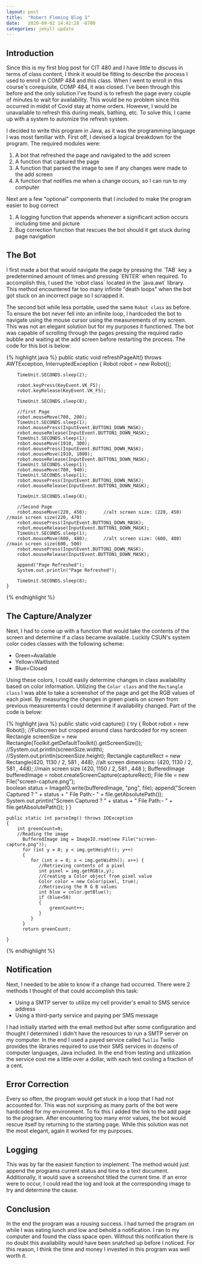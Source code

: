 ```yaml
---
layout: post
title:  "Robert Fleming Blog 1"
date:   2020-09-02 14:42:28 -0700
categories: jekyll update
---
```



<h2>Introduction</h2>
Since this is my first blog post for CIT 480 and I have little to discuss in terms of class content, I think it would be fitting to describe the process I used to enroll in COMP 484 and this class. When I went to enroll in this course's corequisite, COMP 484, it was closed. I've been through this before and the only solution I've found is to refresh the page every couple of minutes to wait for availability. This would be no problem since this occurred in midst of Covid stay at home orders. However, I would be unavailable to refresh this during meals, bathing, etc. To solve this, I came up with a system to automize the refresh system.

I decided to write this program in Java, as it was the programming language I was most familiar with. First off, I devised a logical breakdown for the program. The required modules were:

1.	A bot that refreshed the page and navigated to the add screen
1.	A function that captured the page
1.	A function that parsed the image to see if any changes were made to the add screen
1.	A function that notifies me when a change occurs, so I can run to my computer

Next are a few "optional" components that I included to make the program easier to bug correct

1.	A logging function that appends whenever a significant action occurs including time and picture
1.	Bug correction function that rescues the bot should it get stuck during page navigation



<h2>The Bot</h2>
I first made a bot that would navigate the page by pressing the `TAB` key a predetermined amount of times and pressing `ENTER` when required. To accomplish this, I used the `robot class` located in the `java.awt` library. This method encountered far too many infinite "death loops" when the bot got stuck on an incorrect page so I scrapped it. 

The second bot while less portable, used the same `Robot class` as before. To ensure the bot never fell into an infinite loop, I hardcoded the bot to navigate using the mouse cursor using the measurements of my screen. This was not an elegant solution but for my purposes it functioned. The bot was capable of scrolling through the pages pressing the required radio bubble and waiting at the add screen before restarting the process. The code for this bot is below:

{% highlight java %}
	public static void refreshPageAlt() throws AWTException, InterruptedException
	{
		Robot robot = new Robot();
		
		TimeUnit.SECONDS.sleep(2);
		
		robot.keyPress(KeyEvent.VK_F5);
		robot.keyRelease(KeyEvent.VK_F5);
		
		TimeUnit.SECONDS.sleep(8);
		
		//first Page
		robot.mouseMove(700, 200);
		TimeUnit.SECONDS.sleep(1);
		robot.mousePress(InputEvent.BUTTON1_DOWN_MASK);
		robot.mouseRelease(InputEvent.BUTTON1_DOWN_MASK);
		TimeUnit.SECONDS.sleep(1);
		robot.mouseMove(1910, 300);
		robot.mousePress(InputEvent.BUTTON1_DOWN_MASK);
		robot.mouseMove(1910, 1000);
		robot.mouseRelease(InputEvent.BUTTON1_DOWN_MASK);
		TimeUnit.SECONDS.sleep(1);
		robot.mouseMove(700, 940);
		TimeUnit.SECONDS.sleep(1);
		robot.mousePress(InputEvent.BUTTON1_DOWN_MASK);
		robot.mouseRelease(InputEvent.BUTTON1_DOWN_MASK);

		TimeUnit.SECONDS.sleep(8);
		
		//Second Page
		robot.mouseMove(220, 450);		//alt screen size: (220, 450)	//main screen size(220, 470)
		robot.mousePress(InputEvent.BUTTON1_DOWN_MASK);
		robot.mouseRelease(InputEvent.BUTTON1_DOWN_MASK);
		TimeUnit.SECONDS.sleep(1);
		robot.mouseMove(600, 480);		//alt screen size: (600, 480)	//main screen size(600, 500)
		robot.mousePress(InputEvent.BUTTON1_DOWN_MASK);
		robot.mouseRelease(InputEvent.BUTTON1_DOWN_MASK);
		
		append("Page Refreshed");
	    System.out.println("Page Refreshed");
	    
	    TimeUnit.SECONDS.sleep(8);
	}
{% endhighlight %}




<h2>The Capture/Analyzer</h2>
Next, I had to come up with a function that would take the contents of the screen and determine if a class became available. Luckily CSUN's system color codes classes with the following scheme:

*	Green=Available
*	Yellow=Waitlisted
*	Blue=Closed

Using these colors, I could easily determine changes in class availability based on color information. Utilizing the `Color class` and the `Rectangle class` I was able to take a screenshot of the page and get the RGB values of each pixel. By measuring the changes in green pixels on screen from previous measurements I could determine if availability changed. Part of the code is below:


{% highlight java %}
	public static void capture()
	{
        try 
        {
            Robot robot = new Robot();
            //Fullscreen but cropped around class hardcoded for my screen
            Rectangle screenSize = new Rectangle(Toolkit.getDefaultToolkit().getScreenSize());
            //System.out.println(screenSize.width);
            //System.out.println(screenSize.height);
            Rectangle captureRect = new Rectangle(420, 1130 / 2, 581 , 448);		//alt screen dimensions: (420, 1130 / 2, 581 , 448);	//main screen size (420, 1150 / 2, 581 , 448 );
            BufferedImage bufferedImage = robot.createScreenCapture(captureRect);
            File file = new File("screen-capture.png");	 
            boolean status = ImageIO.write(bufferedImage, "png", file);
            append("Screen Captured ? " + status + " File Path:- " + file.getAbsolutePath());
            System.out.println("Screen Captured ? " + status + " File Path:- " + file.getAbsolutePath());
        } 
	}
	
	public static int parseImg() throws IOException
	{
		int greenCount=0;
		//Reading the image
	      BufferedImage img = ImageIO.read(new File("screen-capture.png"));
	      for (int y = 0; y < img.getHeight(); y++) 
	      {
	         for (int x = 0; x < img.getWidth(); x++) {
	            //Retrieving contents of a pixel
	            int pixel = img.getRGB(x,y);
	            //Creating a Color object from pixel value
	            Color color = new Color(pixel, true);
	            //Retrieving the R G B values
	            int blue = color.getBlue();
	            if (blue<50)
	            {
	            	greenCount++;
	            }
	         }
	      }
	      return greenCount;

	}
{% endhighlight %}




<h2>Notification</h2>

Next, I needed to be able to know if a change had occurred. There were 2 methods I thought of that could accomplish this task:
*	Using a SMTP server to utilize my cell provider's email to SMS service address
*	Using a third-party service and paying per SMS message

I had initially started with the email method but after some configuration and thought I determined I didn't have the resources to run a SMTP server on my computer. In the end I used a payed service called `Twilio` Twilio provides the libraries required to use their SMS services in dozens of computer languages, Java included. In the end from testing and utilization  the service cost me a little over a dollar, with each text costing a fraction of a cent.



<h2>Error Correction</h2>
Every so often, the program would get stuck in a loop that I had not accounted for. This was not surprising as many parts of the bot were hardcoded for my environment. To fix this I added the link to the add page to the program. After encountering too many error values, the bot would rescue itself by returning to the starting page. While this solution was not the most elegant, again it worked for my purposes.



<h2>Logging</h2>
This was by far the easiest function to implement. The method would just append the programs current status and time to a text document. Additionally, it would save a screenshot titled the current time. If an error were to occur, I could read the log and look at the corresponding image to try and determine the cause.



<h2>Conclusion</h2>
In the end the program was a rousing success. I had turned the program on while I was eating lunch and low and behold a notification. I ran to my computer and found the class space open. Without this notification there is no doubt this availability would have been snatched up before I noticed. For this reason, I think the time and money I invested in this program was well worth it.
